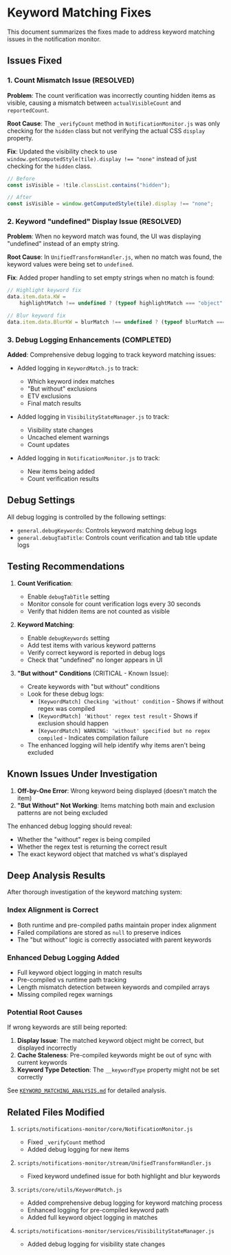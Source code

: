# Keyword Matching Fixes

This document summarizes the fixes made to address keyword matching issues in the notification monitor.

## Issues Fixed

### 1. Count Mismatch Issue (RESOLVED)

**Problem**: The count verification was incorrectly counting hidden items as visible, causing a mismatch between `actualVisibleCount` and `reportedCount`.

**Root Cause**: The `_verifyCount` method in `NotificationMonitor.js` was only checking for the `hidden` class but not verifying the actual CSS `display` property.

**Fix**: Updated the visibility check to use `window.getComputedStyle(tile).display !== "none"` instead of just checking for the `hidden` class.

```javascript
// Before
const isVisible = !tile.classList.contains("hidden");

// After
const isVisible = window.getComputedStyle(tile).display !== "none";
```

### 2. Keyword "undefined" Display Issue (RESOLVED)

**Problem**: When no keyword match was found, the UI was displaying "undefined" instead of an empty string.

**Root Cause**: In `UnifiedTransformHandler.js`, when no match was found, the keyword values were being set to `undefined`.

**Fix**: Added proper handling to set empty strings when no match is found:

```javascript
// Highlight keyword fix
data.item.data.KW =
	highlightMatch !== undefined ? (typeof highlightMatch === "object" ? highlightMatch.contains : highlightMatch) : "";

// Blur keyword fix
data.item.data.BlurKW = blurMatch !== undefined ? (typeof blurMatch === "object" ? blurMatch.contains : blurMatch) : "";
```

### 3. Debug Logging Enhancements (COMPLETED)

**Added**: Comprehensive debug logging to track keyword matching issues:

- Added logging in `KeywordMatch.js` to track:
    - Which keyword index matches
    - "But without" exclusions
    - ETV exclusions
    - Final match results

- Added logging in `VisibilityStateManager.js` to track:
    - Visibility state changes
    - Uncached element warnings
    - Count updates

- Added logging in `NotificationMonitor.js` to track:
    - New items being added
    - Count verification results

## Debug Settings

All debug logging is controlled by the following settings:

- `general.debugKeywords`: Controls keyword matching debug logs
- `general.debugTabTitle`: Controls count verification and tab title update logs

## Testing Recommendations

1. **Count Verification**:
    - Enable `debugTabTitle` setting
    - Monitor console for count verification logs every 30 seconds
    - Verify that hidden items are not counted as visible

2. **Keyword Matching**:
    - Enable `debugKeywords` setting
    - Add test items with various keyword patterns
    - Verify correct keyword is reported in debug logs
    - Check that "undefined" no longer appears in UI

3. **"But without" Conditions** (CRITICAL - Known Issue):
    - Create keywords with "but without" conditions
    - Look for these debug logs:
        - `[KeywordMatch] Checking 'without' condition` - Shows if without regex was compiled
        - `[KeywordMatch] 'Without' regex test result` - Shows if exclusion should happen
        - `[KeywordMatch] WARNING: 'without' specified but no regex compiled` - Indicates compilation failure
    - The enhanced logging will help identify why items aren't being excluded

## Known Issues Under Investigation

1. **Off-by-One Error**: Wrong keyword being displayed (doesn't match the item)
2. **"But Without" Not Working**: Items matching both main and exclusion patterns are not being excluded

The enhanced debug logging should reveal:

- Whether the "without" regex is being compiled
- Whether the regex test is returning the correct result
- The exact keyword object that matched vs what's displayed

## Deep Analysis Results

After thorough investigation of the keyword matching system:

### Index Alignment is Correct

- Both runtime and pre-compiled paths maintain proper index alignment
- Failed compilations are stored as `null` to preserve indices
- The "but without" logic is correctly associated with parent keywords

### Enhanced Debug Logging Added

- Full keyword object logging in match results
- Pre-compiled vs runtime path tracking
- Length mismatch detection between keywords and compiled arrays
- Missing compiled regex warnings

### Potential Root Causes

If wrong keywords are still being reported:

1. **Display Issue**: The matched keyword object might be correct, but displayed incorrectly
2. **Cache Staleness**: Pre-compiled keywords might be out of sync with current keywords
3. **Keyword Type Detection**: The `__keywordType` property might not be set correctly

See [`KEYWORD_MATCHING_ANALYSIS.md`](KEYWORD_MATCHING_ANALYSIS.md) for detailed analysis.

## Related Files Modified

1. `scripts/notifications-monitor/core/NotificationMonitor.js`
    - Fixed `_verifyCount` method
    - Added debug logging for new items

2. `scripts/notifications-monitor/stream/UnifiedTransformHandler.js`
    - Fixed keyword undefined issue for both highlight and blur keywords

3. `scripts/core/utils/KeywordMatch.js`
    - Added comprehensive debug logging for keyword matching process
    - Enhanced logging for pre-compiled keyword path
    - Added full keyword object logging in matches

4. `scripts/notifications-monitor/services/VisibilityStateManager.js`
    - Added debug logging for visibility state changes
